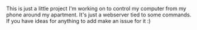 This is just a little project I'm working on to control my computer from my phone around my apartment.
It's just a webserver tied to some commands. If you have ideas for anything to add make an issue for it :)
